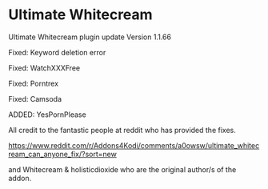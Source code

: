 # Ultimate Whitecream
Ultimate Whitecream plugin update	Version 1.1.66

Fixed: Keyword deletion error

Fixed: WatchXXXFree

Fixed: Porntrex

Fixed: Camsoda

ADDED: YesPornPlease

All credit to the fantastic people at reddit who has provided the fixes.

https://www.reddit.com/r/Addons4Kodi/comments/a0owsw/ultimate_whitecream_can_anyone_fix/?sort=new

and Whitecream & holisticdioxide who are the original author/s of the addon.

